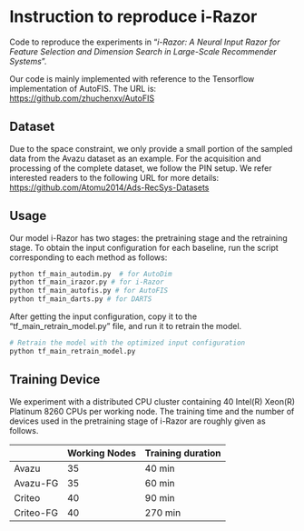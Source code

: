 # Instruction to reproduce i-Razor

Code to reproduce the experiments in “*i-Razor: A Neural Input Razor for Feature Selection and Dimension Search in Large-Scale Recommender Systems*”.

Our code is mainly implemented with reference to the Tensorflow implementation of AutoFIS. The URL is: https://github.com/zhuchenxv/AutoFIS 

## Dataset
Due to the space constraint, we only provide a small portion of the sampled data from the Avazu dataset as an example. For the acquisition and processing of the complete dataset, we follow the PIN setup.  We refer interested readers to the following URL for more details: https://github.com/Atomu2014/Ads-RecSys-Datasets

## Usage
Our model i-Razor has two stages: the pretraining stage and  the retraining stage. To obtain the input configuration for each baseline, run the script corresponding to each method as follows:

```python
python tf_main_autodim.py  # for AutoDim
python tf_main_irazor.py # for i-Razor
python tf_main_autofis.py # for AutoFIS
python tf_main_darts.py # for DARTS
```

After getting the input configuration, copy it to the “tf_main_retrain_model.py” file, and run it to retrain the model.

```python
# Retrain the model with the optimized input configuration 
python tf_main_retrain_model.py 
```

## Training Device
We experiment with a distributed CPU cluster containing 40 Intel(R) Xeon(R) Platinum 8260 CPUs per working node. The training time and the number of devices used in the pretraining stage of i-Razor are roughly given as follows.

|           | Working Nodes | Training duration |
| --------- | ------------- | ----------------- |
| Avazu     | 35            | 40 min            |
| Avazu-FG  | 35            | 60 min            |
| Criteo    | 40            | 90 min            |
| Criteo-FG | 40            | 270 min           |


